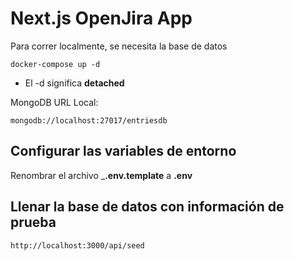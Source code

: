 # Next.js OpenJira App

Para correr localmente, se necesita la base de datos

```
docker-compose up -d
```

* El -d significa __detached__

MongoDB URL Local:
```
mongodb://localhost:27017/entriesdb
```

## Configurar las variables de entorno
Renombrar el archivo ___.env.template__ a __.env__

## Llenar la base de datos con información de prueba

```
http://localhost:3000/api/seed
```